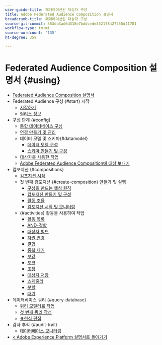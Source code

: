 ```yaml
---
user-guide-title: 페더레이션된 대상자 구성
title: Adobe Federated Audience Composition 설명서
breadcrumb-title: 페더레이션된 대상자 구성
source-git-commit: 553db3ad6d318e7bddcede352178427255d41781
workflow-type: tm+mt
source-wordcount: '135'
ht-degree: 35%

---
```



# Federated Audience Composition 설명서 {#using}

+ [Federated Audience Composition 설명서](home.md)
+ Federated Audience 구성 {#start} 시작
   + [시작하기](start/get-started.md)
   + [릴리스 정보](start/release-notes.md)
+ 구성 단계 {#config}
   + [통합 데이터베이스 구성](connections/federated-db.md)
   + [연결 만들기 및 관리](connections/connections.md)
   + 데이터 모델 및 스키마{#datamodel}
      + [데이터 모델 구성](data-management/gs-models.md)
      + [스키마 만들기 및 구성](customer/schemas.md)
   + [대상자를 사용한 작업](customer/audiences.md)
   + [Adobe Federated Audience Composition에 대상 보내기](connections/destinations.md)
+ 컴포지션 {#compositions}
   + [컴포지션 시작](compositions/gs-compositions.md)
   + 첫 번째 컴포지션 {#create-composition} 만들기 및 실행
      + [구성을 만드는 핵심 원칙](compositions/gs-composition-creation.md)
      + [컴포지션 만들기 및 구성](compositions/create-composition.md)
      + [활동 조율](compositions/orchestrate-activities.md)
      + [컴포지션 시작 및 모니터링](compositions/start-monitor-composition.md)
   + {#activities} 활동을 사용하여 작업
      + [활동 목록](compositions/activities/about-activities.md)
      + [AND-결합](compositions/activities/and-join.md)
      + [대상자 빌드](compositions/activities/build-audience.md)
      + [차원 변경](compositions/activities/change-dimension.md)
      + [결합](compositions/activities/combine.md)
      + [중복 제거](compositions/activities/deduplication.md)
      + [보강](compositions/activities/enrichment.md)
      + [포크](compositions/activities/fork.md)
      + [조정](compositions/activities/reconciliation.md)
      + [대상자 저장](compositions/activities/save-audience.md)
      + [스케줄러](compositions/activities/scheduler.md)
      + [분할](compositions/activities/split.md)
      + [대기](compositions/activities/wait.md)
+ 데이터베이스 쿼리 {#query-database}
   + [쿼리 모델러로 작업](query/query-modeler-overview.md)
   + [첫 번째 쿼리 작성](query/build-query.md)
   + [표현식 편집](query/expression-editor.md)
+ 감사 추적 {#audit-trail}
   + [데이터베이스 모니터링](admin/audit-trail.md)
+ [&lt; Adobe Experience Platform 설명서로 돌아가기](https://experienceleague.adobe.com/en/docs/experience-platform/landing/home)
